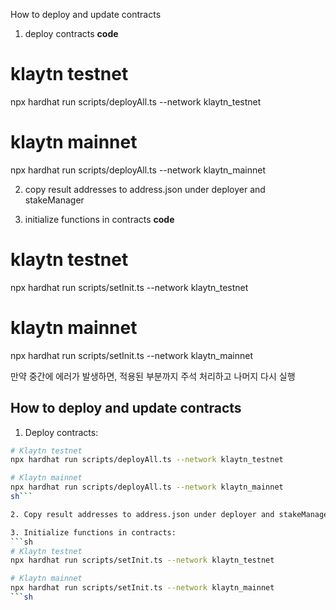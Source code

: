 How to deploy and update contracts

1. deploy contracts
**code**
# klaytn testnet
npx hardhat run scripts/deployAll.ts --network klaytn_testnet
# klaytn mainnet
npx hardhat run scripts/deployAll.ts --network klaytn_mainnet


2. copy result addresses to address.json under deployer and stakeManager

3. initialize functions in contracts
**code**
# klaytn testnet
npx hardhat run scripts/setInit.ts --network klaytn_testnet

# klaytn mainnet
npx hardhat run scripts/setInit.ts --network klaytn_mainnet

만약 중간에 에러가 발생하면, 적용된 부분까지 주석 처리하고 나머지 다시 실행


## How to deploy and update contracts

1. Deploy contracts:

```sh
# Klaytn testnet
npx hardhat run scripts/deployAll.ts --network klaytn_testnet

# Klaytn mainnet
npx hardhat run scripts/deployAll.ts --network klaytn_mainnet
sh```

2. Copy result addresses to address.json under deployer and stakeManager.

3. Initialize functions in contracts:
```sh
# Klaytn testnet
npx hardhat run scripts/setInit.ts --network klaytn_testnet

# Klaytn mainnet
npx hardhat run scripts/setInit.ts --network klaytn_mainnet
```sh
